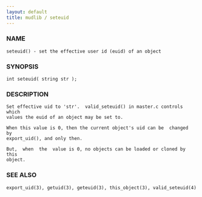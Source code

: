 ```yaml
---
layout: default
title: mudlib / seteuid
---
```






### NAME
    seteuid() - set the effective user id (euid) of an object


### SYNOPSIS
    int seteuid( string str );


### DESCRIPTION
    Set effective uid to 'str'.  valid_seteuid() in master.c controls which
    values the euid of an object may be set to.

    When this value is 0, then the current object's uid can be  changed  by
    export_uid(), and only then.

    But,  when  the  value is 0, no objects can be loaded or cloned by this
    object.


### SEE ALSO
    export_uid(3), getuid(3), geteuid(3), this_object(3), valid_seteuid(4)



